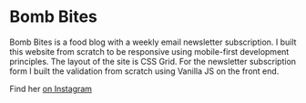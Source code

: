 # Bomb Bites
Bomb Bites is a food blog with a weekly email newsletter subscription. I built this website from scratch to be responsive using mobile-first development principles. The layout of the site is CSS Grid. For the newsletter subscription form I built the validation from scratch using Vanilla JS on the front end.

Find her [on Instagram](https://instagram.com/bombbitesbybridge)
